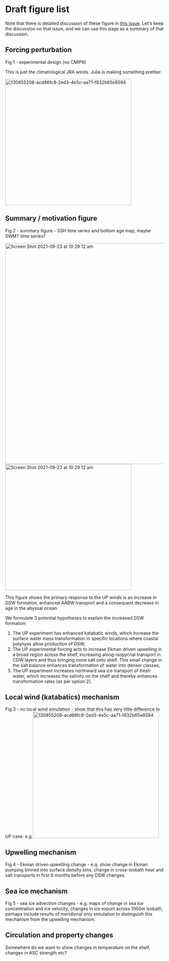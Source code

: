 # Draft figure list

Note that there is detailed discussion of these figure in [this issue](https://github.com/adele157/easterlies-collaborative-project/issues/37). Let's keep the discussion on that issue, and we can use this page as a summary of that discussion.

## Forcing perturbation

Fig 1 - experimental design (no CMIP6)

This is just the climatological JRA winds. Julia is making something prettier.

<img width="400" alt="130855208-acd86fc8-2ed3-4e5c-aa71-f832b65e8594" src="https://user-images.githubusercontent.com/8506963/132606137-58aab3d2-c56f-45c3-a4cc-e453ea7877c1.png">

## Summary / motivation figure

Fig 2 - summary figure - SSH time series and bottom age map, maybe SWMT time series?

<img width="700" alt="Screen Shot 2021-09-23 at 10 29 12 am" src="https://user-images.githubusercontent.com/8506963/134439191-807405ae-6af7-43ec-870b-b7574b95ebf7.png">

<img width="400" alt="Screen Shot 2021-09-23 at 10 29 12 am" src="https://user-images.githubusercontent.com/8506963/125707732-83ec9aba-1a3e-4a4e-abb2-3955bb716ea7.png">

This figure shows the primary response to the UP winds is an increase in DSW formation, enhanced AABW transport and a consequent decrease in age in the abyssal ocean.

We formulate 3 potential hypotheses to explain the increased DSW formation: 
1. The UP experiment has enhanced katabatic winds, which increase the surface water mass transformation in specific locations where coastal polynyas allow production of DSW;
2.  The UP experimental forcing acts to increase Ekman driven upwelling in a broad region across the shelf, increasing along-isopycnal transport in CDW layers and thus bringing more salt onto shelf. This small change in the salt balance enhances transformation of water into denser classes;
3.  The UP experiment increases northward sea ice transport of fresh water, which increases the salinity on the shelf and thereby enhances transformation rates (as per option 2).
  
## Local wind (katabatics) mechanism

Fig 3 - no local wind simulation - show that this has very little difference to UP case.
e.g.<img width="400" alt="130855208-acd86fc8-2ed3-4e5c-aa71-f832b65e8594" src="https://user-images.githubusercontent.com/8506963/134439067-aa70264e-6a58-40e8-a852-dc1563e0c672.png">

## Upwelling mechanism

Fig 4 - Ekman driven upwelling change - e.g. show change in Ekman pumping binned into surface density bins, change in cross-isobath heat and salt transports in first 6 months before any DSW changes.

## Sea ice mechanism

Fig 5 - sea ice advection changes - e.g. maps of change in sea ice concentration and ice velocity, changes in ice export across 1000m isobath, perhaps include results of meridional only simulation to distinguish this mechanism from the upwelling mechanism.

## Circulation and property changes

Somewhere do we want to show changes in temperature on the shelf, changes in ASC strength etc?
